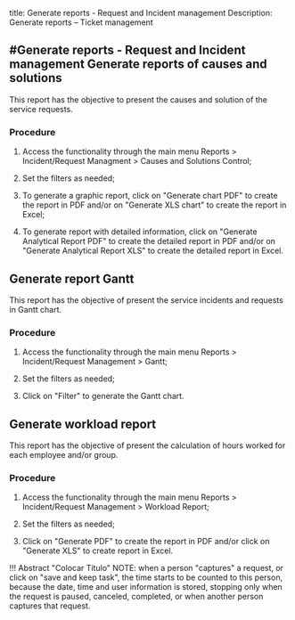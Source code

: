 title: Generate reports - Request and Incident management
Description: Generate reports – Ticket management

#Generate reports - Request and Incident management
Generate reports of causes and solutions
----------------------------------------

This report has the objective to present the causes and solution of the service
requests.

### Procedure

1.  Access the functionality through the main menu Reports \> Incident/Request
    Managment \> Causes and Solutions Control;

2.  Set the filters as needed;

3.  To generate a graphic report, click on "Generate chart PDF" to create the
    report in PDF and/or on "Generate XLS chart" to create the report in Excel;

4.  To generate report with detailed information, click on "Generate Analytical
    Report PDF" to create the detailed report in PDF and/or on "Generate
    Analytical Report XLS" to create the detailed report in Excel.

Generate report Gantt
---------------------

This report has the objective of present the service incidents and requests in
Gantt chart.

### Procedure

1.  Access the functionality through the main menu Reports \> Incident/Request
    Management \> Gantt;

2.  Set the filters as needed;

3.  Click on "Filter" to generate the Gantt chart.

Generate workload report
------------------------

This report has the objective of present the calculation of hours worked for
each employee and/or group.

### Procedure

1.  Access the functionality through the main menu Reports \> Incident/Request
    Management \> Workload Report;

2.  Set the filters as needed;

3.  Click on "Generate PDF" to create the report in PDF and/or click on
    "Generate XLS" to create report in Excel.

!!! Abstract "Colocar Título"
NOTE: when a person "captures" a request, or click on "save and keep task", the time starts to be counted to this person, because the date, time and user information is stored, stopping only when the request is paused, canceled, completed, or when another person captures that request.  
